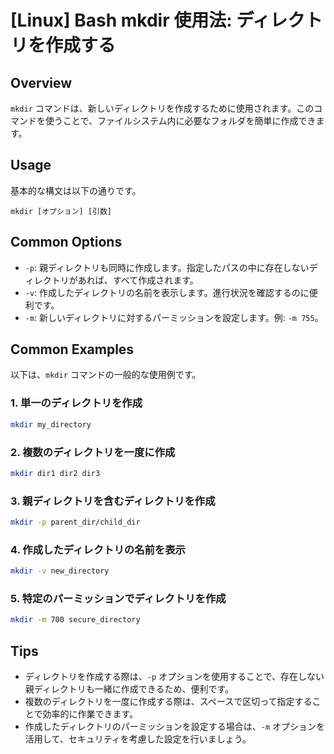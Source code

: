 # [Linux] Bash mkdir 使用法: ディレクトリを作成する

## Overview
`mkdir` コマンドは、新しいディレクトリを作成するために使用されます。このコマンドを使うことで、ファイルシステム内に必要なフォルダを簡単に作成できます。

## Usage
基本的な構文は以下の通りです。

```
mkdir [オプション] [引数]
```

## Common Options
- `-p`: 親ディレクトリも同時に作成します。指定したパスの中に存在しないディレクトリがあれば、すべて作成されます。
- `-v`: 作成したディレクトリの名前を表示します。進行状況を確認するのに便利です。
- `-m`: 新しいディレクトリに対するパーミッションを設定します。例: `-m 755`。

## Common Examples
以下は、`mkdir` コマンドの一般的な使用例です。

### 1. 単一のディレクトリを作成
```bash
mkdir my_directory
```

### 2. 複数のディレクトリを一度に作成
```bash
mkdir dir1 dir2 dir3
```

### 3. 親ディレクトリを含むディレクトリを作成
```bash
mkdir -p parent_dir/child_dir
```

### 4. 作成したディレクトリの名前を表示
```bash
mkdir -v new_directory
```

### 5. 特定のパーミッションでディレクトリを作成
```bash
mkdir -m 700 secure_directory
```

## Tips
- ディレクトリを作成する際は、`-p` オプションを使用することで、存在しない親ディレクトリも一緒に作成できるため、便利です。
- 複数のディレクトリを一度に作成する際は、スペースで区切って指定することで効率的に作業できます。
- 作成したディレクトリのパーミッションを設定する場合は、`-m` オプションを活用して、セキュリティを考慮した設定を行いましょう。